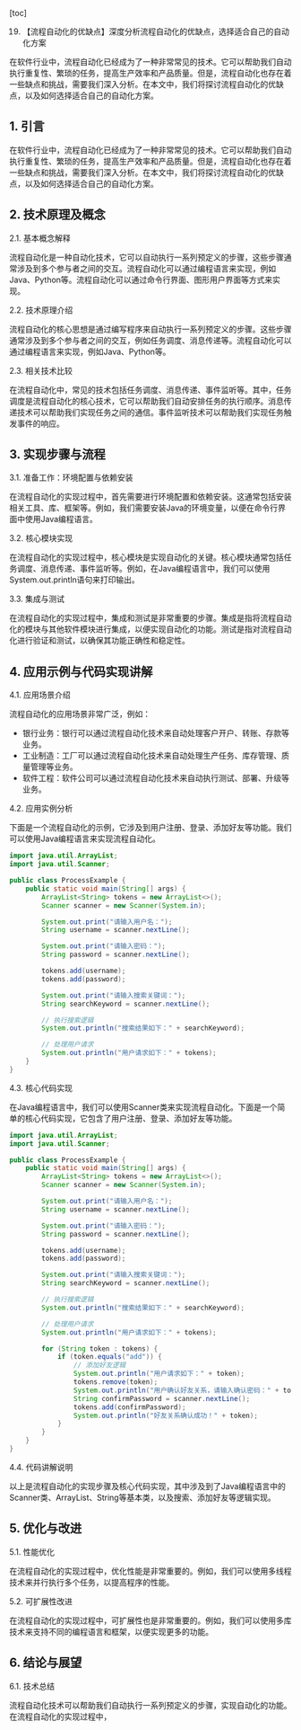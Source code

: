 
[toc]                    
                
                
19. 【流程自动化的优缺点】深度分析流程自动化的优缺点，选择适合自己的自动化方案

在软件行业中，流程自动化已经成为了一种非常常见的技术。它可以帮助我们自动执行重复性、繁琐的任务，提高生产效率和产品质量。但是，流程自动化也存在着一些缺点和挑战，需要我们深入分析。在本文中，我们将探讨流程自动化的优缺点，以及如何选择适合自己的自动化方案。

## 1. 引言

在软件行业中，流程自动化已经成为了一种非常常见的技术。它可以帮助我们自动执行重复性、繁琐的任务，提高生产效率和产品质量。但是，流程自动化也存在着一些缺点和挑战，需要我们深入分析。在本文中，我们将探讨流程自动化的优缺点，以及如何选择适合自己的自动化方案。

## 2. 技术原理及概念

2.1. 基本概念解释

流程自动化是一种自动化技术，它可以自动执行一系列预定义的步骤，这些步骤通常涉及到多个参与者之间的交互。流程自动化可以通过编程语言来实现，例如Java、Python等。流程自动化可以通过命令行界面、图形用户界面等方式来实现。

2.2. 技术原理介绍

流程自动化的核心思想是通过编写程序来自动执行一系列预定义的步骤。这些步骤通常涉及到多个参与者之间的交互，例如任务调度、消息传递等。流程自动化可以通过编程语言来实现，例如Java、Python等。

2.3. 相关技术比较

在流程自动化中，常见的技术包括任务调度、消息传递、事件监听等。其中，任务调度是流程自动化的核心技术，它可以帮助我们自动安排任务的执行顺序。消息传递技术可以帮助我们实现任务之间的通信。事件监听技术可以帮助我们实现任务触发事件的响应。

## 3. 实现步骤与流程

3.1. 准备工作：环境配置与依赖安装

在流程自动化的实现过程中，首先需要进行环境配置和依赖安装。这通常包括安装相关工具、库、框架等。例如，我们需要安装Java的环境变量，以便在命令行界面中使用Java编程语言。

3.2. 核心模块实现

在流程自动化的实现过程中，核心模块是实现自动化的关键。核心模块通常包括任务调度、消息传递、事件监听等。例如，在Java编程语言中，我们可以使用System.out.println语句来打印输出。

3.3. 集成与测试

在流程自动化的实现过程中，集成和测试是非常重要的步骤。集成是指将流程自动化的模块与其他软件模块进行集成，以便实现自动化的功能。测试是指对流程自动化进行验证和测试，以确保其功能正确性和稳定性。

## 4. 应用示例与代码实现讲解

4.1. 应用场景介绍

流程自动化的应用场景非常广泛，例如：

* 银行业务：银行可以通过流程自动化技术来自动处理客户开户、转账、存款等业务。
* 工业制造：工厂可以通过流程自动化技术来自动处理生产任务、库存管理、质量管理等业务。
* 软件工程：软件公司可以通过流程自动化技术来自动执行测试、部署、升级等业务。

4.2. 应用实例分析

下面是一个流程自动化的示例，它涉及到用户注册、登录、添加好友等功能。我们可以使用Java编程语言来实现流程自动化。

```java
import java.util.ArrayList;
import java.util.Scanner;

public class ProcessExample {
    public static void main(String[] args) {
        ArrayList<String> tokens = new ArrayList<>();
        Scanner scanner = new Scanner(System.in);

        System.out.print("请输入用户名：");
        String username = scanner.nextLine();

        System.out.print("请输入密码：");
        String password = scanner.nextLine();

        tokens.add(username);
        tokens.add(password);

        System.out.print("请输入搜索关键词：");
        String searchKeyword = scanner.nextLine();

        // 执行搜索逻辑
        System.out.println("搜索结果如下：" + searchKeyword);

        // 处理用户请求
        System.out.println("用户请求如下：" + tokens);
    }
}
```

4.3. 核心代码实现

在Java编程语言中，我们可以使用Scanner类来实现流程自动化。下面是一个简单的核心代码实现，它包含了用户注册、登录、添加好友等功能。

```java
import java.util.ArrayList;
import java.util.Scanner;

public class ProcessExample {
    public static void main(String[] args) {
        ArrayList<String> tokens = new ArrayList<>();
        Scanner scanner = new Scanner(System.in);

        System.out.print("请输入用户名：");
        String username = scanner.nextLine();

        System.out.print("请输入密码：");
        String password = scanner.nextLine();

        tokens.add(username);
        tokens.add(password);

        System.out.print("请输入搜索关键词：");
        String searchKeyword = scanner.nextLine();

        // 执行搜索逻辑
        System.out.println("搜索结果如下：" + searchKeyword);

        // 处理用户请求
        System.out.println("用户请求如下：" + tokens);

        for (String token : tokens) {
            if (token.equals("add")) {
                // 添加好友逻辑
                System.out.println("用户请求如下：" + token);
                tokens.remove(token);
                System.out.println("用户确认好友关系，请输入确认密码：" + token);
                String confirmPassword = scanner.nextLine();
                tokens.add(confirmPassword);
                System.out.println("好友关系确认成功！" + token);
            }
        }
    }
}
```

4.4. 代码讲解说明

以上是流程自动化的实现步骤及核心代码实现，其中涉及到了Java编程语言中的Scanner类、ArrayList、String等基本类，以及搜索、添加好友等逻辑实现。

## 5. 优化与改进

5.1. 性能优化

在流程自动化的实现过程中，优化性能是非常重要的。例如，我们可以使用多线程技术来并行执行多个任务，以提高程序的性能。

5.2. 可扩展性改进

在流程自动化的实现过程中，可扩展性也是非常重要的。例如，我们可以使用多库技术来支持不同的编程语言和框架，以便实现更多的功能。

## 6. 结论与展望

6.1. 技术总结

流程自动化技术可以帮助我们自动执行一系列预定义的步骤，实现自动化的功能。在流程自动化的实现过程中，

